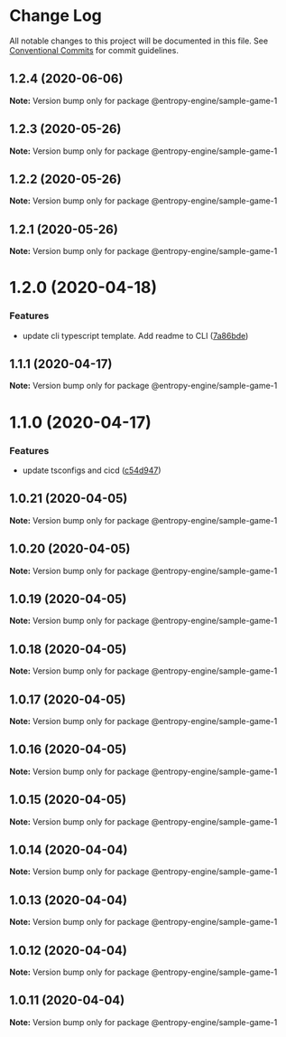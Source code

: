 # Change Log

All notable changes to this project will be documented in this file.
See [Conventional Commits](https://conventionalcommits.org) for commit guidelines.

## 1.2.4 (2020-06-06)

**Note:** Version bump only for package @entropy-engine/sample-game-1





## 1.2.3 (2020-05-26)

**Note:** Version bump only for package @entropy-engine/sample-game-1





## 1.2.2 (2020-05-26)

**Note:** Version bump only for package @entropy-engine/sample-game-1





## 1.2.1 (2020-05-26)

**Note:** Version bump only for package @entropy-engine/sample-game-1





# 1.2.0 (2020-04-18)


### Features

* update cli typescript template. Add readme to CLI ([7a86bde](https://github.com/rob893/Entropy-Game-Engine/commit/7a86bdeea3405bb4659aa1e8cef73909f9072111))





## 1.1.1 (2020-04-17)

**Note:** Version bump only for package @entropy-engine/sample-game-1





# 1.1.0 (2020-04-17)


### Features

* update tsconfigs and cicd ([c54d947](https://github.com/rob893/Entropy-Game-Engine/commit/c54d9477dfda9480edc80cdd589059c0987642d1))





## 1.0.21 (2020-04-05)

**Note:** Version bump only for package @entropy-engine/sample-game-1





## 1.0.20 (2020-04-05)

**Note:** Version bump only for package @entropy-engine/sample-game-1





## 1.0.19 (2020-04-05)

**Note:** Version bump only for package @entropy-engine/sample-game-1





## 1.0.18 (2020-04-05)

**Note:** Version bump only for package @entropy-engine/sample-game-1





## 1.0.17 (2020-04-05)

**Note:** Version bump only for package @entropy-engine/sample-game-1





## 1.0.16 (2020-04-05)

**Note:** Version bump only for package @entropy-engine/sample-game-1





## 1.0.15 (2020-04-05)

**Note:** Version bump only for package @entropy-engine/sample-game-1





## 1.0.14 (2020-04-04)

**Note:** Version bump only for package @entropy-engine/sample-game-1





## 1.0.13 (2020-04-04)

**Note:** Version bump only for package @entropy-engine/sample-game-1





## 1.0.12 (2020-04-04)

**Note:** Version bump only for package @entropy-engine/sample-game-1





## 1.0.11 (2020-04-04)

**Note:** Version bump only for package @entropy-engine/sample-game-1
